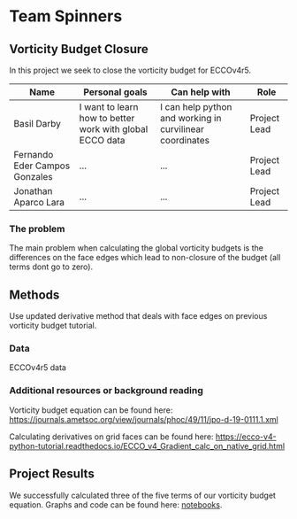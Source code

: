 # Team Spinners

## Vorticity Budget Closure

In this project we seek to close the vorticity budget for ECCOv4r5. 

| Name | Personal goals | Can help with | Role |
| ------------- | ------------- | ------------- | ------------- |
| Basil Darby | I want to learn how to better work with global ECCO data  | I can help python and working in curvilinear coordinates | Project Lead |
| Fernando Eder Campos Gonzales | ... | ... | Project Lead |
| Jonathan Aparco Lara | ... | ... | Project Lead |

### The problem

The main problem when calculating the global vorticity budgets is the differences on the face edges which lead to non-closure of the budget (all terms dont go to zero).

## Methods

Use updated derivative method that deals with face edges on previous vorticity budget tutorial.

### Data

ECCOv4r5 data


### Additional resources or background reading

Vorticity budget equation can be found here: https://journals.ametsoc.org/view/journals/phoc/49/11/jpo-d-19-0111.1.xml

Calculating derivatives on grid faces can be found here: https://ecco-v4-python-tutorial.readthedocs.io/ECCO_v4_Gradient_calc_on_native_grid.html


## Project Results

We successfully calculated three of the five terms of our vorticity budget equation. Graphs and code can be found here: [notebooks](notebooks/).
